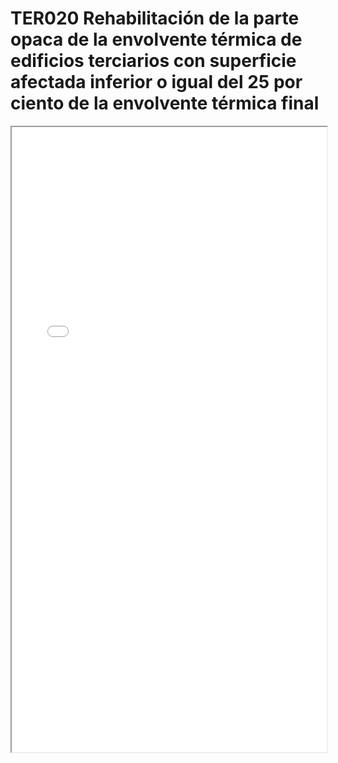 
# TER020  Rehabilitación de la parte opaca de la envolvente térmica de edificios terciarios con superficie afectada inferior o igual del 25  por ciento de la envolvente térmica final

<iframe src="../TER020  Rehabilitación de la parte opaca de la envolvente térmica de edificios terciarios con superficie afectada inferior o igual del 25  por ciento de la envolvente térmica final.pdf" width="100%" height="1000px"></iframe>

